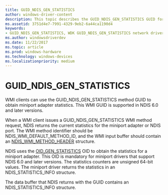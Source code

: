```yaml
---
title: GUID_NDIS_GEN_STATISTICS
author: windows-driver-content
description: This topic describes the GUID_NDIS_GEN_STATISTICS GUID for the NDIS WMI interface.
ms.assetid: 3751d4e7-7991-4329-9eb2-6a44ca1190d4
keywords:
- GUID_NDIS_GEN_STATISTICS, WDK GUID_NDIS_GEN_STATISTICS network drivers
ms.author: windowsdriverdev
ms.date: 11/22/2017
ms.topic: article
ms.prod: windows-hardware
ms.technology: windows-devices
ms.localizationpriority: medium
---
```


# GUID_NDIS_GEN_STATISTICS

WMI clients can use the GUID_NDIS_GEN_STATISTICS method GUID to obtain miniport adapter statistics. This WMI GUID is supported in NDIS 6.0 and later versions.

When a WMI client issues a GUID_NDIS_GEN_STATISTICS WMI method request, NDIS returns the current statistics for the miniport adapter or NDIS port. The WMI method identifier should be NDIS_WMI_DEFAULT_METHOD_ID, and the WMI input buffer should contain an [NDIS_WMI_METHOD_HEADER](https://msdn.microsoft.com/library/windows/hardware/ff567903) structure.

NDIS uses the [OID_GEN_STATISTICS](oid-gen-statistics.md) OID to obtain the statistics for a miniport adapter. This OID is mandatory for miniport drivers that support NDIS 6.0 and later versions. The statistics counters are unsigned 64-bit values. The miniport driver returns the statistics in an NDIS_STATISTICS_INFO structure.

The data buffer that NDIS returns with the GUID contains an NDIS_STATISTICS_INFO structure.

